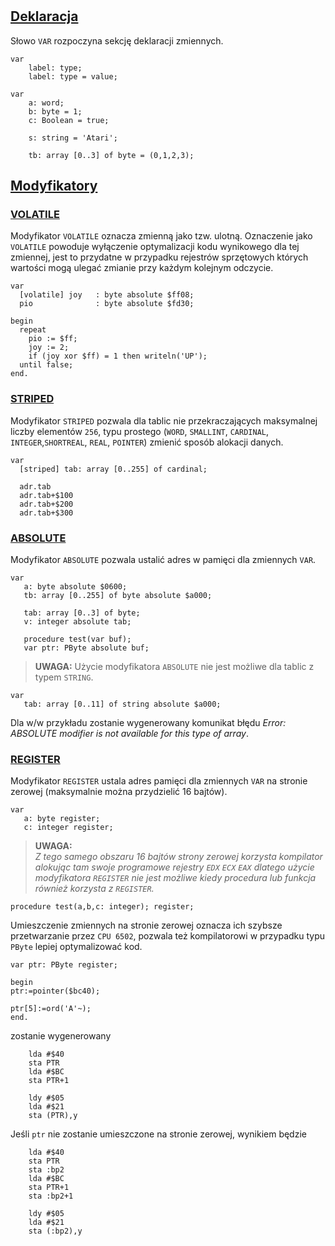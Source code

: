 #

## [Deklaracja](https://www.freepascal.org/docs-html/ref/refse22.html#x53-730004.2)

Słowo `VAR` rozpoczyna sekcję deklaracji zmiennych.

```delphi
var
    label: type;
    label: type = value;
```

```delphi
var
    a: word;
    b: byte = 1;
    c: Boolean = true;

    s: string = 'Atari';

    tb: array [0..3] of byte = (0,1,2,3);
```

## [Modyfikatory]()

### [VOLATILE](https://pl.wikipedia.org/wiki/Zmienna_ulotna)

Modyfikator `VOLATILE` oznacza zmienną jako tzw. ulotną. Oznaczenie jako `VOLATILE` powoduje wyłączenie optymalizacji kodu wynikowego dla tej zmiennej,
jest to przydatne w przypadku rejestrów sprzętowych których wartości mogą ulegać zmianie przy każdym kolejnym odczycie.


```delphi
var
  [volatile] joy   : byte absolute $ff08;
  pio              : byte absolute $fd30;

begin
  repeat
    pio := $ff;
    joy := 2;
    if (joy xor $ff) = 1 then writeln('UP');
  until false;
end.
```

### [STRIPED]()

Modyfikator `STRIPED` pozwala dla tablic nie przekraczających maksymalnej liczby elementów `256`, typu prostego (`WORD`, `SMALLINT`, `CARDINAL`, `INTEGER`,`SHORTREAL`, `REAL`, `POINTER`) zmienić sposób alokacji danych.

```delphi
var
  [striped] tab: array [0..255] of cardinal;

  adr.tab
  adr.tab+$100
  adr.tab+$200
  adr.tab+$300
```

### [ABSOLUTE](https://wiki.freepascal.org/Absolute)

Modyfikator `ABSOLUTE` pozwala ustalić adres w pamięci dla zmiennych `VAR`.

```delphi
var
   a: byte absolute $0600;
   tb: array [0..255] of byte absolute $a000;

   tab: array [0..3] of byte;
   v: integer absolute tab;

   procedure test(var buf);
   var ptr: PByte absolute buf;
```

> **UWAGA:**
> Użycie modyfikatora `ABSOLUTE` nie jest możliwe dla tablic z typem `STRING`.

```delphi
var
   tab: array [0..11] of string absolute $a000;
```
Dla w/w przykładu zostanie wygenerowany komunikat błędu *Error: ABSOLUTE modifier is not available for this type of array*.


### [REGISTER]()

Modyfikator `REGISTER` ustala adres pamięci dla zmiennych `VAR` na stronie zerowej (maksymalnie można przydzielić 16 bajtów).

```delphi
var
   a: byte register;
   c: integer register;
```

> **UWAGA:**  
> _Z tego samego obszaru 16 bajtów strony zerowej korzysta kompilator alokując tam swoje programowe rejestry `EDX` `ECX` `EAX` dlatego użycie modyfikatora `REGISTER` nie jest możliwe kiedy procedura lub funkcja również korzysta z `REGISTER`._


```delphi
procedure test(a,b,c: integer); register;
```

Umieszczenie zmiennych na stronie zerowej oznacza ich szybsze przetwarzanie przez `CPU 6502`, pozwala też kompilatorowi w przypadku typu `PByte` lepiej optymalizować kod.

```delphi
var ptr: PByte register;

begin
ptr:=pointer($bc40);

ptr[5]:=ord('A'~);
end.
```

zostanie wygenerowany
```
	lda #$40
	sta PTR
	lda #$BC
	sta PTR+1

	ldy #$05
	lda #$21
	sta (PTR),y
```

Jeśli `ptr` nie zostanie umieszczone na stronie zerowej, wynikiem będzie
```
	lda #$40
	sta PTR
	sta :bp2
	lda #$BC
	sta PTR+1
	sta :bp2+1

	ldy #$05
	lda #$21
	sta (:bp2),y
```